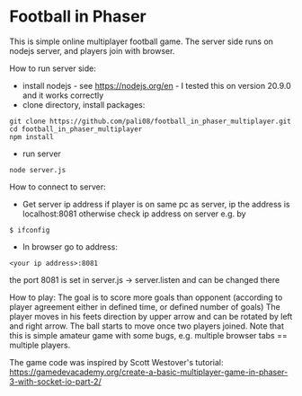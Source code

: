 # Football in Phaser

This is simple online multiplayer football game. The server side runs on nodejs server, and players join with browser.

How to run server side:
- install nodejs - see https://nodejs.org/en - I tested this on version 20.9.0 and it works correctly
- clone directory, install packages:
```
git clone https://github.com/pali08/football_in_phaser_multiplayer.git
cd football_in_phaser_multiplayer
npm install

```
- run server
```
node server.js
```

How to connect to server:
- Get server ip address
if player is on same pc as server, ip the address is
localhost:8081
otherwise check ip address on server e.g. by
```
$ ifconfig
```
- In browser go to address:
```
<your ip address>:8081
```
the port 8081 is set in server.js -> server.listen and can be changed there

How to play:
The goal is to score more goals than opponent (according to player agreement either in defined time, or defined number of goals)
The player moves in his feets direction by upper arrow and can be rotated by left and right arrow. The ball starts to move once two players joined. Note that this is simple amateur game with some bugs, e.g. multiple browser tabs == multiple players.

The game code was inspired by Scott Westover's tutorial:
https://gamedevacademy.org/create-a-basic-multiplayer-game-in-phaser-3-with-socket-io-part-2/

